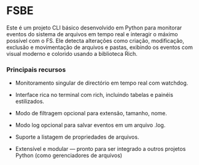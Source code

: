 # FSBE
Este é um projeto CLI básico desenvolvido em Python para monitorar eventos do sistema de arquivos em tempo real e interagir o máximo possível com o FS. Ele detecta alterações como criação, modificação, exclusão e movimentação de arquivos e pastas, exibindo os eventos com visual moderno e colorido usando a biblioteca Rich.

### Principais recursos

- Monitoramento singular de directório em tempo real com watchdog.

- Interface rica no terminal com rich, incluindo tabelas e painéis estilizados.

- Modo de filtragem opcional para extensão, tamanho, nome.

- Modo log opcional para salvar eventos em um arquivo .log.

- Suporte a listagem de propriedades de arquivos.

- Extensível e modular — pronto para ser integrado a outros projetos Python (como gerenciadores de arquivos)
